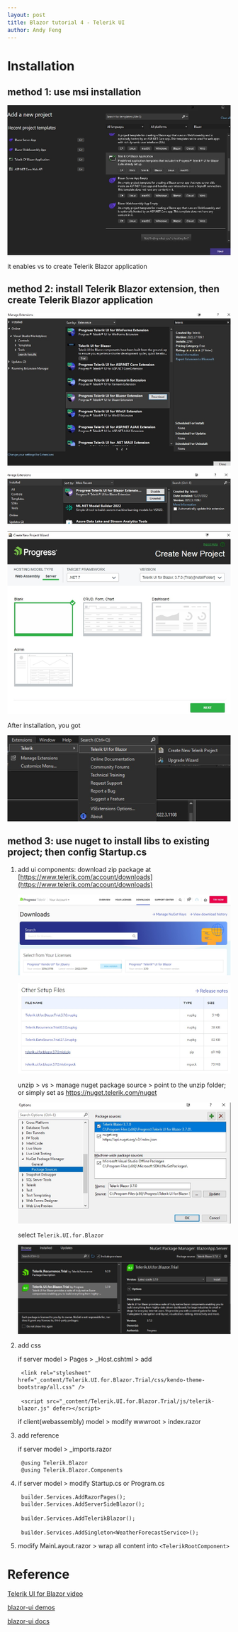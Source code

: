 ```yaml
---
layout: post
title: Blazor tutorial 4 - Telerik UI
author: Andy Feng
---
```


# Installation

## method 1: use msi installation

![](/images/posts/20221216-blazor-5.jpg)

it enables vs to create Telerik Blazor application

## method 2: install Telerik Blazor extension, then create Telerik Blazor application

![](/images/posts/20221216-blazor-4.jpg)

![](/images/posts/20221216-blazor-6.jpg)

![](/images/posts/20221216-blazor-8.jpg)

After installation, you got

![](/images/posts/20221216-blazor-7.jpg)

## method 3: use nuget to install libs to existing project; then config Startup.cs
1. add ui components:
	download zip package at [https://www.telerik.com/account/downloads](https://www.telerik.com/account/downloads)
	
	![](/images/posts/20221216-blazor-9.jpg)
	
	![](/images/posts/20221216-blazor-10.jpg)
	
	unzip > vs > manage nuget package source > point to the unzip folder; or simply set as https://nuget.telerik.com/nuget
	
	![](/images/posts/20221216-blazor-11.jpg)
	
	select `Telerik.UI.for.Blazor`
	
	![](/images/posts/20221216-blazor-12.jpg)

1. add css

	if server model > Pages > _Host.cshtml > add 

		<link rel="stylesheet" href="_content/Telerik.UI.for.Blazor.Trial/css/kendo-theme-bootstrap/all.css" />

		<script src="_content/Telerik.UI.for.Blazor.Trial/js/telerik-blazor.js" defer></script>

	if client(webassembly) model > modify wwwroot > index.razor

1. add reference

	if server model > _imports.razor

		@using Telerik.Blazor
		@using Telerik.Blazor.Components

1. if server model > modify Startup.cs or Program.cs

		builder.Services.AddRazorPages();
		builder.Services.AddServerSideBlazor();
	
		builder.Services.AddTelerikBlazor();
	
		builder.Services.AddSingleton<WeatherForecastService>();

1. modify MainLayout.razor > wrap all content into `<TelerikRootComponent>`

# Reference
[Telerik UI for Blazor video](https://learn.telerik.com/learn/course/27/Telerik%2520UI%2520for%2520Blazor)

[blazor-ui demos](https://demos.telerik.com/blazor-ui/?utm_source=tci)

[blazor-ui docs](https://www.telerik.com/support/blazor-ui?utm_source=tci)